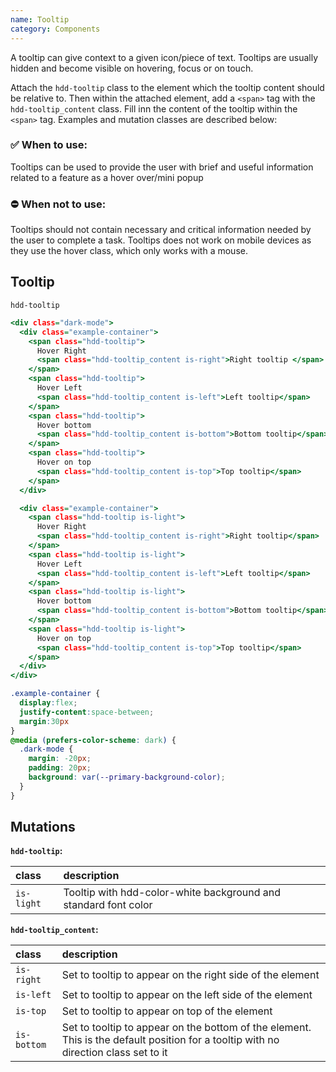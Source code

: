 ```yaml
---
name: Tooltip
category: Components
---
```


A tooltip can give context to a given icon/piece of text. Tooltips are usually hidden and become visible on hovering, focus or on touch.

Attach the `hdd-tooltip` class to the element which the tooltip content should be relative to. Then within the attached element, add a `<span>` tag with the `hdd-tooltip_content` class. Fill inn the content of the tooltip within the `<span>` tag. Examples and mutation classes are described below:


### ✅ When to use: 
Tooltips can be used to provide the user with brief and useful information related to a feature as a hover over/mini popup

### ⛔ When not to use:
Tooltips should not contain necessary and critical information needed by the user to complete a task. Tooltips does not work on mobile devices as they use the hover class, which only works with a mouse.

## Tooltip
`hdd-tooltip`

```tooltip.html
<div class="dark-mode">
  <div class="example-container">
    <span class="hdd-tooltip">
      Hover Right
      <span class="hdd-tooltip_content is-right">Right tooltip </span>
    </span>
    <span class="hdd-tooltip">
      Hover Left
      <span class="hdd-tooltip_content is-left">Left tooltip</span>
    </span>
    <span class="hdd-tooltip">
      Hover bottom
      <span class="hdd-tooltip_content is-bottom">Bottom tooltip</span>
    </span>
    <span class="hdd-tooltip">
      Hover on top
      <span class="hdd-tooltip_content is-top">Top tooltip</span>
    </span>
  </div>

  <div class="example-container">
    <span class="hdd-tooltip is-light">
      Hover Right
      <span class="hdd-tooltip_content is-right">Right tooltip</span>
    </span>
    <span class="hdd-tooltip is-light">
      Hover Left
      <span class="hdd-tooltip_content is-left">Left tooltip</span>
    </span>
    <span class="hdd-tooltip is-light">
      Hover bottom
      <span class="hdd-tooltip_content is-bottom">Bottom tooltip</span>
    </span>
    <span class="hdd-tooltip is-light">
      Hover on top
      <span class="hdd-tooltip_content is-top">Top tooltip</span>
    </span>
  </div>
</div>
```
```tooltip.css  hidden
.example-container {
  display:flex; 
  justify-content:space-between;
  margin:30px
}
@media (prefers-color-scheme: dark) {
  .dark-mode {
    margin: -20px;
    padding: 20px;
    background: var(--primary-background-color);
  }
}
```

## Mutations
**`hdd-tooltip`:**

| class | description|
| :--- | :--- |
| `is-light` | Tooltip with hdd-color-white background and standard font color|

**`hdd-tooltip_content`:**

| class | description|
| :--- | :--- |
| `is-right` | Set to tooltip to appear on the right side of the element|
| `is-left` | Set to tooltip to appear on the left side of the element |
| `is-top` | Set to tooltip to appear on top of the element |
| `is-bottom` | Set to tooltip to appear on the bottom of the element. This is the default position for a tooltip with no direction class set to it |